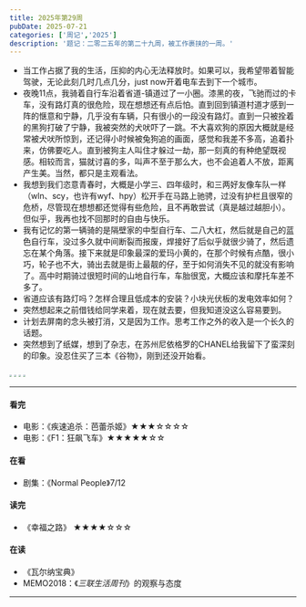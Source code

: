 ```yaml
---
title: 2025年第29周
pubDate: 2025-07-21
categories: ['周记','2025']
description: '题记：二零二五年的第二十九周，被工作裹挟的一周。'
---
```


- 当工作占据了我的生活，压抑的内心无法释放时。如果可以，我希望带着智能驾驶，无论此刻几时几点几分，just now开着电车去到下一个城市。  
- 夜晚11点，我骑着自行车沿着省道-镇道过了一小圈。漆黑的夜，飞驰而过的卡车，没有路灯真的很危险，现在想想还有点后怕。直到回到镇道村道才感到一阵的惬意和宁静，几乎没有车辆，只有很小的一段没有路灯。直到一只被拴着的黑狗打破了宁静，我被突然的犬吠吓了一跳。不大喜欢狗的原因大概就是经常被犬吠所惊到，还记得小时候被兔狗追的画面，感觉和我差不多高，追着扑来，仿佛要吃人。直到被狗主人叫住才躲过一劫，那一刻真的有种绝望既视感。相较而言，猫就讨喜的多，叫声不至于那么大，也不会追着人不放，距离产生美。当然，都只是主观看法。  
- 我想到我们恣意青春时，大概是小学三、四年级时，和三两好友像车队一样（wln、scy，也许有wyf、hpy）松开手在马路上驰骋，过没有护栏且很窄的危桥，尽管现在想想都还觉得有些危险，且不再敢尝试（真是越过越胆小）。但似乎，我再也找不回那时的自由与快乐。  
- 我有记忆的第一辆骑的是隔壁家的中型自行车、二八大杠，然后就是自己的蓝色自行车，没过多久就中间断裂而报废，焊接好了后似乎就很少骑了，然后遗忘在某个角落。接下来就是印象最深的爱玛小黄的，在那个时候有点酷，很小巧，轮子也不大，骑出去就是街上最靓的仔，至于如何消失不见的就没有影响了。高中时期骑过很短时间的山地自行车，车胎很宽，大概应该和摩托车差不多了。   
- 省道应该有路灯吗？怎样合理且低成本的安装？小块光伏板的发电效率如何？
- 突然想起来之前借钱给同学来着，现在就去要，但我知道没这么容易要到。  
- 计划去屏南的念头被打消，又是因为工作。思考工作之外的收入是一个长久的话题。  
- 突然想到了纸媒，想到了杂志，在苏州尼依格罗的CHANEL给我留下了蛮深刻的印象。没忍住买了三本《谷物》，刚到还没开始看。



<img src="https://12c3bda.webp.li/image-20250721154221503.png" style="zoom:25%;" />


<img src="https://12c3bda.webp.li/image-20250721154604405.png" style="zoom:25%;" />  


<img src="https://12c3bda.webp.li/image-20250721154651540.png" style="zoom:25%;" />  

<img src="https://12c3bda.webp.li/image-20250721154717520.png" style="zoom:25%;" />

---

#### 看完

- 电影：《疾速追杀：芭蕾杀姬》★★★☆☆☆☆  
- 电影：《F1：狂飙飞车》★★★★★☆☆  


#### 在看

- 剧集：《Normal People》7/12  


#### 读完

- 《幸福之路》 ★★★★☆☆☆  


#### 在读

- 《瓦尔纳宝典》 
- MEMO2018：《*三联生活周刊*》的观察与态度

---